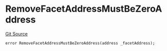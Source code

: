 # RemoveFacetAddressMustBeZeroAddress
[Git Source](https://github.com/thrackle-io/Tron_Internal/blob/1967bc8c4a91d28c4a17e06555cea67921b90fa3/src/economic/ruleProcessor/RuleProcessorDiamondLib.sol)


```solidity
error RemoveFacetAddressMustBeZeroAddress(address _facetAddress);
```

